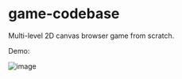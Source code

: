 # game-codebase

Multi-level 2D canvas browser game from scratch.

Demo:

![image](https://user-images.githubusercontent.com/11494733/204722999-42c5d8a2-5100-440e-a7e6-9dd785fa497a.png)
